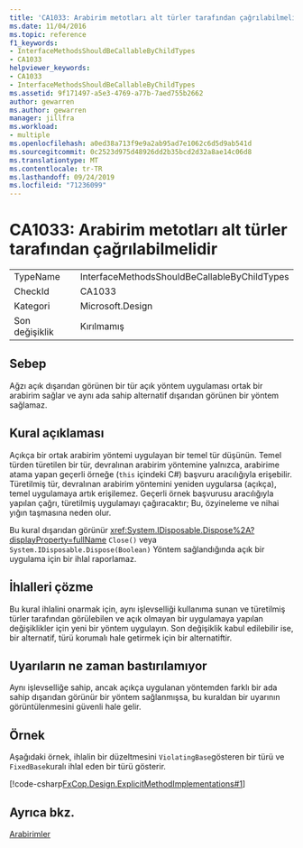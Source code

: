 ```yaml
---
title: 'CA1033: Arabirim metotları alt türler tarafından çağrılabilmelidir'
ms.date: 11/04/2016
ms.topic: reference
f1_keywords:
- InterfaceMethodsShouldBeCallableByChildTypes
- CA1033
helpviewer_keywords:
- CA1033
- InterfaceMethodsShouldBeCallableByChildTypes
ms.assetid: 9f171497-a5e3-4769-a77b-7aed755b2662
author: gewarren
ms.author: gewarren
manager: jillfra
ms.workload:
- multiple
ms.openlocfilehash: a0ed38a713f9e9a2ab95ad7e1062c6d5d9ab541d
ms.sourcegitcommit: 0c2523d975d48926dd2b35bcd2d32a8ae14c06d8
ms.translationtype: MT
ms.contentlocale: tr-TR
ms.lasthandoff: 09/24/2019
ms.locfileid: "71236099"
---
```

# <a name="ca1033-interface-methods-should-be-callable-by-child-types"></a>CA1033: Arabirim metotları alt türler tarafından çağrılabilmelidir

|||
|-|-|
|TypeName|InterfaceMethodsShouldBeCallableByChildTypes|
|CheckId|CA1033|
|Kategori|Microsoft.Design|
|Son değişiklik|Kırılmamış|

## <a name="cause"></a>Sebep
Ağzı açık dışarıdan görünen bir tür açık yöntem uygulaması ortak bir arabirim sağlar ve aynı ada sahip alternatif dışarıdan görünen bir yöntem sağlamaz.

## <a name="rule-description"></a>Kural açıklaması
Açıkça bir ortak arabirim yöntemi uygulayan bir temel tür düşünün. Temel türden türetilen bir tür, devralınan arabirim yöntemine yalnızca, arabirime atama yapan geçerli örneğe (`this` içindeki C#) başvuru aracılığıyla erişebilir. Türetilmiş tür, devralınan arabirim yöntemini yeniden uygularsa (açıkça), temel uygulamaya artık erişilemez. Geçerli örnek başvurusu aracılığıyla yapılan çağrı, türetilmiş uygulamayı çağıracaktır; Bu, özyineleme ve nihai yığın taşmasına neden olur.

Bu kural dışarıdan görünür <xref:System.IDisposable.Dispose%2A?displayProperty=fullName> `Close()` veya `System.IDisposable.Dispose(Boolean)` Yöntem sağlandığında açık bir uygulama için bir ihlal raporlamaz.

## <a name="how-to-fix-violations"></a>İhlalleri çözme
Bu kural ihlalini onarmak için, aynı işlevselliği kullanıma sunan ve türetilmiş türler tarafından görülebilen ve açık olmayan bir uygulamaya yapılan değişiklikler için yeni bir yöntem uygulayın. Son değişiklik kabul edilebilir ise, bir alternatif, türü korumalı hale getirmek için bir alternatiftir.

## <a name="when-to-suppress-warnings"></a>Uyarıların ne zaman bastırılamıyor
Aynı işlevselliğe sahip, ancak açıkça uygulanan yöntemden farklı bir ada sahip dışarıdan görünür bir yöntem sağlanmışsa, bu kuraldan bir uyarının görüntülenmesini güvenli hale gelir.

## <a name="example"></a>Örnek
Aşağıdaki örnek, ihlalin bir düzeltmesini `ViolatingBase`gösteren bir türü ve `FixedBase`kuralı ihlal eden bir türü gösterir.

[!code-csharp[FxCop.Design.ExplicitMethodImplementations#1](../code-quality/codesnippet/CSharp/ca1033-interface-methods-should-be-callable-by-child-types_1.cs)]

## <a name="see-also"></a>Ayrıca bkz.
[Arabirimler](/dotnet/csharp/programming-guide/interfaces/index)